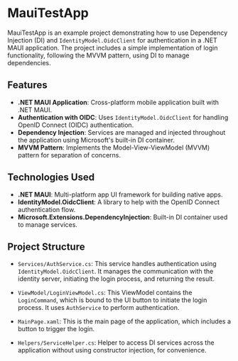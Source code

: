 # MauiTestApp

MauiTestApp is an example project demonstrating how to use Dependency Injection (DI) and `IdentityModel.OidcClient` for authentication in a .NET MAUI application. The project includes a simple implementation of login functionality, following the MVVM pattern, using DI to manage dependencies.

## Features

- **.NET MAUI Application**: Cross-platform mobile application built with .NET MAUI.
- **Authentication with OIDC**: Uses `IdentityModel.OidcClient` for handling OpenID Connect (OIDC) authentication.
- **Dependency Injection**: Services are managed and injected throughout the application using Microsoft's built-in DI container.
- **MVVM Pattern**: Implements the Model-View-ViewModel (MVVM) pattern for separation of concerns.

## Technologies Used

- **.NET MAUI**: Multi-platform app UI framework for building native apps.
- **IdentityModel.OidcClient**: A library to help with the OpenID Connect authentication flow.
- **Microsoft.Extensions.DependencyInjection**: Built-in DI container used to manage services.

## Project Structure

- `Services/AuthService.cs`: This service handles authentication using `IdentityModel.OidcClient`. It manages the communication with the identity server, initiating the login process, and returning the result.
  
- `ViewModel/LoginViewModel.cs`: This ViewModel contains the `LoginCommand`, which is bound to the UI button to initiate the login process. It uses `AuthService` to perform authentication.
  
- `MainPage.xaml`: This is the main page of the application, which includes a button to trigger the login.

- `Helpers/ServiceHelper.cs`: Helper to access DI services across the application without using constructor injection, for convenience.
